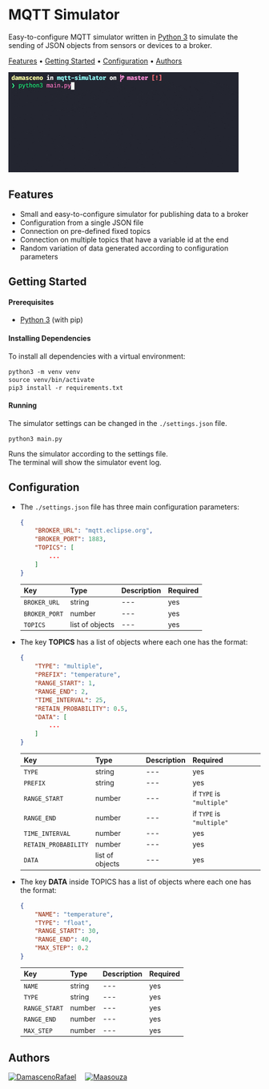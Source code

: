 # MQTT Simulator

Easy-to-configure MQTT simulator written in [Python 3](https://www.python.org/) to simulate the sending of JSON objects from sensors or devices to a broker.

[Features](#features) •
[Getting Started](#getting-started) •
[Configuration](#configuration) •
[Authors](#authors)

![Simulator Running](images/simulator-running.gif)

## Features

* Small and easy-to-configure simulator for publishing data to a broker  
* Configuration from a single JSON file  
* Connection on pre-defined fixed topics  
* Connection on multiple topics that have a variable id at the end  
* Random variation of data generated according to configuration parameters  

## Getting Started

#### Prerequisites

* [Python 3](https://www.python.org/) (with pip)

#### Installing Dependencies

To install all dependencies with a virtual environment:

```shell
python3 -m venv venv
source venv/bin/activate
pip3 install -r requirements.txt
```

#### Running

The simulator settings can be changed in the `./settings.json` file.

```shell
python3 main.py
```

Runs the simulator according to the settings file.  
The terminal will show the simulator event log.

## Configuration

* The `./settings.json` file has three main configuration parameters:

    ```json
    {
        "BROKER_URL": "mqtt.eclipse.org",
        "BROKER_PORT": 1883,
        "TOPICS": [
            ...
        ]
    }
    ```

    | Key | Type | Description | Required |
    | --- | --- | --- | --- |
    | `BROKER_URL` | string | --- | yes |
    | `BROKER_PORT` | number | --- | yes |
    | `TOPICS` | list of objects | --- | yes |

* The key **TOPICS** has a list of objects where each one has the format:

    ```json
    {
        "TYPE": "multiple",
        "PREFIX": "temperature",
        "RANGE_START": 1,
        "RANGE_END": 2,
        "TIME_INTERVAL": 25,
        "RETAIN_PROBABILITY": 0.5,
        "DATA": [
            ...
        ]
    }
    ```

    | Key | Type | Description | Required |
    | --- | --- | --- | --- |
    | `TYPE` | string | --- | yes |
    | `PREFIX` | string | --- | yes |
    | `RANGE_START` | number | --- | if `TYPE` is `"multiple"`  |
    | `RANGE_END` | number | --- | if `TYPE` is `"multiple"`  |
    | `TIME_INTERVAL` | number | --- | yes |
    | `RETAIN_PROBABILITY` | number | --- | yes |
    | `DATA` | list of objects | --- | yes |

* The key **DATA** inside TOPICS has a list of objects where each one has the format:

    ```json
    {
        "NAME": "temperature",
        "TYPE": "float",
        "RANGE_START": 30,
        "RANGE_END": 40,
        "MAX_STEP": 0.2
    }
    ```

    | Key | Type | Description | Required |
    | --- | --- | --- | --- |
    | `NAME` | string | --- | yes |
    | `TYPE` | string | --- | yes |
    | `RANGE_START` | number | --- | yes |
    | `RANGE_END` | number | --- | yes |
    | `MAX_STEP` | number | --- | yes |

## Authors

[![DamascenoRafael](https://github.com/DamascenoRafael.png?size=70)](https://github.com/DamascenoRafael)
 [![Maasouza](https://github.com/Maasouza.png?size=70)](https://github.com/Maasouza)
